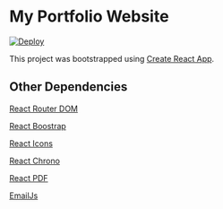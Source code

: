 # My Portfolio Website

[![Deploy](https://github.com/jayveebustarde/react-bootstrap-personal/actions/workflows/azure-deploy.yml/badge.svg)](https://github.com/jayveebustarde/react-bootstrap-personal/actions/workflows/azure-deploy.yml)

This project was bootstrapped using [Create React App](https://github.com/facebook/create-react-app).

## Other Dependencies

[React Router DOM](https://github.com/remix-run/react-router)

[React Boostrap](https://react-bootstrap.github.io/)

[React Icons](https://react-icons.github.io/react-icons)

[React Chrono](https://github.com/prabhuignoto/react-chrono)

[React PDF](https://github.com/wojtekmaj/react-pdf)

[EmailJs](https://www.emailjs.com/)